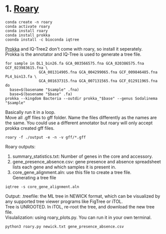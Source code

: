 # 1. [Roary](https://sanger-pathogens.github.io/Roary/)
```
conda create -n roary
conda activate roary
conda install roary
conda install prokka
coonda install -c bioconda iqtree
```
[Prokka](https://github.com/tseemann/prokka) and IQ-Tree2 don't come with roary, so install it seperately.    
Prokka is the annotator and IQ-Tree is used to generate a tree file.      
```
for sample in DL1_bin26.fa GCA_003566575.fna GCA_020386575.fna GCF_023983615.fna \
               GCA_001314905.fna GCA_004299065.fna GCF_009846485.fna PL4_bin13.fa \
               GCA_001637315.fna GCA_007131565.fna GCF_012911965.fna
do
  base=$(basename "$sample" .fna)
  base=$(basename "$base" .fa) 
prokka --kingdom Bacteria --outdir prokka_"$base" --genus Sodalinema  "$sample"
```
Basically run it in a loop.    
Move all .gff files to gff folder. Name the files differently as the names are the same. You could use a different annotator but roary will only accept prokka created gff files.     
```
roary -f ./output -e -n -v gff/*.gff
```
Roary outputs:       
1. summary_statistics.txt: Number of genes in the core and accessory.
2. gene_presence_absence.csv: gene presence and absence spreadsheet lists each gene and which samples it is present in.
3. core_gene_alignment.aln: use this file to create a tree file.       
Generating a tree file       
```
iqtree -s core_gene_alignment.aln 
```        
Output: .treefile: the ML tree in NEWICK format, which can be visualized by any supported tree viewer programs like FigTree or iTOL.                            
Tree is UNROOTED. In iTOL, re-root the tree, and download the new tree file.         
Visulalization: using roary_plots.py. You can run it in your own terminal.                 
```
python3 roary.py newick.txt gene_presence_absence.csv   
```


